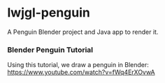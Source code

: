 # lwjgl-penguin
A Penguin Blender project and Java app to render it.


### Blender Penguin Tutorial
Using this tutorial, we draw a penguin in Blender:
https://www.youtube.com/watch?v=fWq4ErXOvwA

